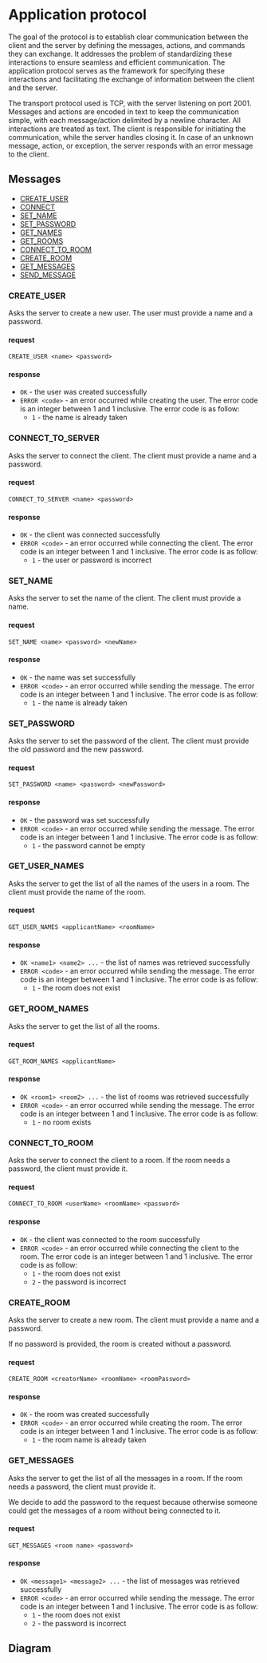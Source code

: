 # Application protocol

The goal of the protocol is to establish clear communication between the client and the server by defining the messages, actions, and commands they can exchange. It addresses the problem of standardizing these interactions to ensure seamless and efficient communication. The application protocol serves as the framework for specifying these interactions and facilitating the exchange of information between the client and the server.

The transport protocol used is TCP, with the server listening on port 2001. Messages and actions are encoded in text to keep the communication simple, with each message/action delimited by a newline character. All interactions are treated as text. The client is responsible for initiating the communication, while the server handles closing it. In case of an unknown message, action, or exception, the server responds with an error message to the client.

## Messages

- [CREATE_USER](#create_user)
- [CONNECT](#connect)
- [SET_NAME](#set_name)
- [SET_PASSWORD](#set_password)
- [GET_NAMES](#get_names)
- [GET_ROOMS](#get_rooms)
- [CONNECT_TO_ROOM](#connect_to_room)
- [CREATE_ROOM](#create_room)
- [GET_MESSAGES](#get_messages)
- [SEND_MESSAGE](#send_message)

### CREATE_USER

Asks the server to create a new user. The user must provide a name and a password.

#### request

```text
CREATE_USER <name> <password>
```

#### response

- `OK` - the user was created successfully
- `ERROR <code>` - an error occurred while creating the user. The error code is
  an integer between 1 and 1 inclusive. The error code is as follow:
  - `1` - the name is already taken

### CONNECT_TO_SERVER

Asks the server to connect the client. The client must provide a name and a password.

#### request

```text
CONNECT_TO_SERVER <name> <password>
```

#### response

- `OK` - the client was connected successfully
- `ERROR <code>` - an error occurred while connecting the client. The error code is
  an integer between 1 and 1 inclusive. The error code is as follow:
  - `1` - the user or password is incorrect

### SET_NAME

Asks the server to set the name of the client. The client must provide a name.

#### request

```text
SET_NAME <name> <password> <newName>
```

#### response

- `OK` - the name was set successfully	
- `ERROR <code>` - an error occurred while sending the message. The error code is
  an integer between 1 and 1 inclusive. The error code is as follow:
  - `1` - the name is already taken

### SET_PASSWORD

Asks the server to set the password of the client. The client must provide the old password and the new password.

#### request

```text
SET_PASSWORD <name> <password> <newPassword>
```

#### response

- `OK` - the password was set successfully
- `ERROR <code>` - an error occurred while sending the message. The error code is
  an integer between 1 and 1 inclusive. The error code is as follow:
  - `1` - the password cannot be empty

### GET_USER_NAMES

Asks the server to get the list of all the names of the users in a room. The client must provide the name of the room.

#### request

```text
GET_USER_NAMES <applicantName> <roomName>
```

#### response

- `OK <name1> <name2> ...` - the list of names was retrieved successfully
- `ERROR <code>` - an error occurred while sending the message. The error code is
  an integer between 1 and 1 inclusive. The error code is as follow:
  - `1` - the room does not exist

### GET_ROOM_NAMES

Asks the server to get the list of all the rooms.

#### request

```text
GET_ROOM_NAMES <applicantName>
```

#### response

- `OK <room1> <room2> ...` - the list of rooms was retrieved successfully
- `ERROR <code>` - an error occurred while sending the message. The error code is
  an integer between 1 and 1 inclusive. The error code is as follow:
  - `1` - no room exists

### CONNECT_TO_ROOM

Asks the server to connect the client to a room. If the room needs a password, the client must provide it.

#### request

```text
CONNECT_TO_ROOM <userName> <roomName> <password>
```

#### response

- `OK` - the client was connected to the room successfully
- `ERROR <code>` - an error occurred while connecting the client to the room. The error code is
  an integer between 1 and 1 inclusive. The error code is as follow:
  - `1` - the room does not exist
  - `2` - the password is incorrect

### CREATE_ROOM

Asks the server to create a new room. The client must provide a name and a password.

If no password is provided, the room is created without a password.

#### request

```text
CREATE_ROOM <creatorName> <roomName> <roomPassword>
```

#### response

- `OK` - the room was created successfully
- `ERROR <code>` - an error occurred while creating the room. The error code is
  an integer between 1 and 1 inclusive. The error code is as follow:
  - `1` - the room name is already taken

### GET_MESSAGES

Asks the server to get the list of all the messages in a room. If the room needs a password, the client must provide it.

We decide to add the password to the request because otherwise someone could get the messages of a room without being connected to it.

#### request

```text
GET_MESSAGES <room name> <password>
```

#### response

- `OK <message1> <message2> ...` - the list of messages was retrieved successfully
- `ERROR <code>` - an error occurred while sending the message. The error code is
  an integer between 1 and 1 inclusive. The error code is as follow:
  - `1` - the room does not exist
  - `2` - the password is incorrect

## Diagram



